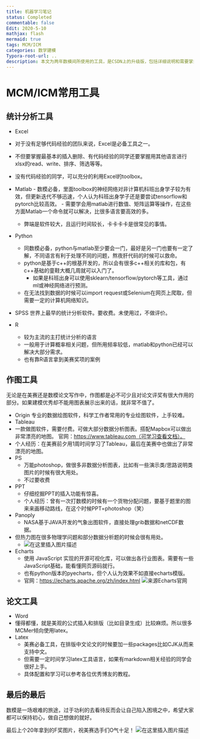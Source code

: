 ```yaml
---
title: 机器学习笔记
status: Completed
commentable: false
Edit: 2020-5-10
mathjax: flash
mermaid: true
tags: MCM/ICM
categories: 数学建模
Typora-root-url: ..
description: 本文为两年数模间所使用的工具，是CSDN上的升级版，包括详细说明和需要掌握程度，有相关问题请给我留言。（详情请见About）
---
```


# MCM/ICM常用工具
## 统计分析工具
 - Excel
  - 对于没有足够代码经验的团队来说，Excel是必备工具之一。
  - 不但要掌握最基本的插入删除、有代码经验的同学还要掌握用其他语言进行xlsx的read、write、排序、筛选等等。
  - 没有代码经验的同学，可以充分的利用Excel的toolbox。
 - Matlab
       - 数模必备，里面toolbox的神经网络对非计算机科班出身学子较为有效，但更新迭代不够迅速，个人认为科班出身学子还是要尝试tensorflow和pytorch比较高效。
       - 需要学会用matlab进行数值、矩阵运算等操作，在这些方面Matlab一个命令就可以解决，比很多语言要高效的多。	
      - 弊端是软件较大，且运行时间较长，卡卡卡卡是很常见的事情。
 - Python

    - 同数模必备，python与matlab至少要会一门，最好是另一门也要有一定了解，不同语言有利于处理不同的问题，熬夜肝代码的时候可以救命。
    - python是基于c++的根基开发的，所以会有很多c++相关的库和包，有c++基础的童鞋大概几周就可以入门了。
      - 如果是科班出身可以使用sklearn/tensorflow/pytorch等工具，通过ml或神经网络进行预测。
    - 在无法找到数据的时候可以import request或Selenium在网页上爬取，但需要一定的计算机网络知识。
 - SPSS
世界上最早的统计分析软件。要收费。未使用过，不做评价。
 - R
   - 较为主流的主打统计分析的语言
   - 一般用于计算概率相关问题，但所用频率较低，matlab和python已经可以解决大部分需求。
   - 也有靠R语言拿到美赛奖项的案例
## 作图工具

无论是在美赛还是数模论文写作中，作图都是必不可少且对论文评奖有很大作用的部分。如果建模优秀却不能用图表展示出来的话，就非常不值了。

 - Origin
专业的数据绘图软件，科学工作者常用的专业绘图软件，上手较难。
 - Tableau
  - 一款做图软件，需要付费。可做大部分数据分析图表。搭配Mapbox可以做出非常漂亮的地图。
  官网：https://www.tableau.com（可学习查看文档）。
  - 个人经历：在美赛前夕用1周时间学习了Tableau，最后在美赛中也做出了非常漂亮的地图。
 - PS
   - 万能photoshop，做很多非数据分析图表，比如有一些演示类/思路说明类图片的时候有很大用处。
   - 不过要收费
 - PPT
   - 仔细挖掘PPT的插入功能有惊喜。
   - 个人经历：曾有一次打数模的时候有一个货物分配问题，要基于题里的图来来画移动路线，在这个时候PPT=photoshop（笑）
 - Panoply
	 - NASA基于JAVA开发的气象出图软件，直接处理grib数据和netCDF数据。
 - 但热力图在很多物理学问题和部分数据分析题的时候会很有用处。
	 - ![在这里插入图片描述](https://img-blog.csdnimg.cn/20200430090720302.png?x-oss-process=image/watermark,type_ZmFuZ3poZW5naGVpdGk,shadow_10,text_aHR0cHM6Ly9ibG9nLmNzZG4ubmV0L0NpbmR5XzAw,size_16,color_FFFFFF,t_70#pic_center)
 - Echarts
   - 使用 JavaScript 实现的开源可视化库，可以做出各行业图表。需要有一些JavaScript基础，能看懂网页源码就行。
   - 也有python版本的pyecharts，但个人认为效果不如直接echarts模版。
   - 官网：https://echarts.apache.org/zh/index.html
  ![来源Echarts官网](https://img-blog.csdnimg.cn/20200430090537646.png?x-oss-process=image/watermark,type_ZmFuZ3poZW5naGVpdGk,shadow_10,text_aHR0cHM6Ly9ibG9nLmNzZG4ubmV0L0NpbmR5XzAw,size_16,color_FFFFFF,t_70#pic_center)
## 论文工具
 - Word
 - 懂得都懂，就是美观的公式插入和排版（比如目录生成）比较麻烦。所以很多MCMer倾向使用latex。
 - Latex
   - 美赛必备工具，在排版中文论文的时候要加一些packages比如CJK从而来支持中文。
   - 但需要一定时间学习latex工具语言，如果有markdown相关经验的同学会很好上手。
   - 具体配置和学习可以参考各位优秀博友的教程。

## 最后的最后

数模是一场艰难的旅途，过于功利的去看待反而会让自己陷入困境之中，希望大家都可以保持初心，做自己想做的就好。

最后上个20年拿到的F奖图片，祝美赛选手们O气十足！
![在这里插入图片描述](https://img-blog.csdnimg.cn/2020092619432731.jpg?x-oss-process=image/watermark,type_ZmFuZ3poZW5naGVpdGk,shadow_10,text_aHR0cHM6Ly9ibG9nLmNzZG4ubmV0L0NpbmR5XzAw,size_16,color_FFFFFF,t_70#pic_center)